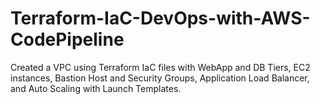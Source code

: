 # Terraform-IaC-DevOps-with-AWS-CodePipeline
Created a VPC using Terraform IaC files with WebApp and DB Tiers, EC2 instances, Bastion Host and Security Groups, Application Load Balancer, and Auto Scaling with Launch Templates.
